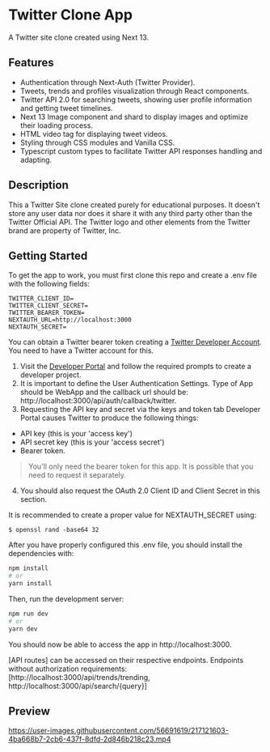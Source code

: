 # Twitter Clone App

A Twitter site clone created using Next 13. 

## Features

* Authentication through Next-Auth (Twitter Provider).
* Tweets, trends and profiles visualization through React components.
* Twitter API 2.0 for searching tweets, showing user profile information and getting tweet timelines.
* Next 13 Image component and shard to display images and optimize their loading process.
* HTML video tag for displaying tweet videos.
* Styling through CSS modules and Vanilla CSS.
* Typescript custom types to facilitate Twitter API responses handling and adapting.

## Description

This a Twitter Site clone created purely for educational purposes. It doesn't store any user data nor does it share it with any third party other than the Twitter Official API. The Twitter logo and other elements from the Twitter brand are property of Twitter, Inc.

## Getting Started

To get the app to work, you must first clone this repo and create a .env file with the following fields:

```
TWITTER_CLIENT_ID=
TWITTER_CLIENT_SECRET=
TWITTER_BEARER_TOKEN=
NEXTAUTH_URL=http://localhost:3000
NEXTAUTH_SECRET=
```

You can obtain a Twitter bearer token creating a [Twitter Developer Account](https://developer.twitter.com). You need to have a Twitter account for this.
1. Visit the [Developer Portal](developer.twitter.com/apps) and follow the required prompts to create a developer project. 
2. It is important to define the User Authentication Settings. Type of App should be WebApp and the callback url should be: http://localhost:3000/api/auth/callback/twitter.
3. Requesting the API key and secret via the keys and token tab Developer Portal causes Twitter to produce the following things:
* API key (this is your 'access key')
* API secret key (this is your 'access secret')
* Bearer token.
> You'll only need the bearer token for this app. It is possible that you need to request it separately.
4. You should also request the OAuth 2.0 Client ID and Client Secret in this section.

It is recommended to create a proper value for NEXTAUTH_SECRET using:

```
$ openssl rand -base64 32
```

After you have properly configured this .env file, you should install the dependencies with:

```bash
npm install
# or
yarn install
```

Then, run the development server:

```bash
npm run dev
# or
yarn dev
```

You should now be able to access the app in http://localhost:3000.

[API routes] can be accessed on their respective endpoints. Endpoints without authorization requirements: [http://localhost:3000/api/trends/trending, http://localhost:3000/api/search/{query}]

## Preview

https://user-images.githubusercontent.com/56691619/217121603-4ba668b7-2cb6-437f-8dfd-2d846b218c23.mp4

